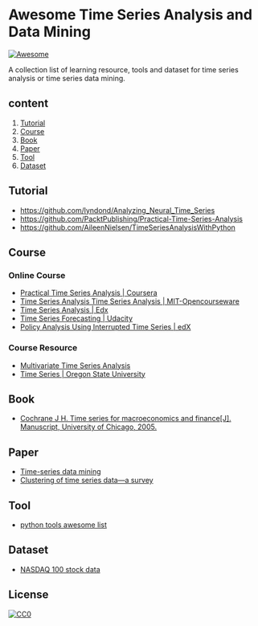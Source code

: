 # Awesome Time Series Analysis and Data Mining

[![Awesome](https://awesome.re/badge.svg)](https://awesome.re)

A collection list of learning resource, tools and dataset for time series analysis or time series data mining.

## content
1. [Tutorial](#tutorial)
2. [Course](#course)
3. [Book](#book)
4. [Paper](#paper)
5. [Tool](#tool)
6. [Dataset](#dataset)


## Tutorial
- https://github.com/lyndond/Analyzing_Neural_Time_Series
- https://github.com/PacktPublishing/Practical-Time-Series-Analysis
- https://github.com/AileenNielsen/TimeSeriesAnalysisWithPython


## Course

### Online Course
- [Practical Time Series Analysis | Coursera](https://www.coursera.org/learn/practical-time-series-analysis)
- [Time Series Analysis Time Series Analysis | MIT-Opencourseware](https://ocw.mit.edu/courses/economics/14-384-time-series-analysis-fall-2013/)
- [Time Series Analysis | Edx](https://www.edx.org/course/time-series-analysis-0)
- [Time Series Forecasting | Udacity](https://eu.udacity.com/course/time-series-forecasting--ud980)
- [Policy Analysis Using Interrupted Time Series | edX](https://www.edx.org/course/policy-analysis-using-interrupted-time-ubcx-itsx-2)

### Course Resource
- [Multivariate Time Series Analysis](http://faculty.chicagobooth.edu/ruey.tsay/teaching/mts/sp2017/)
- [Time Series | Oregon State University](http://stat565.cwick.co.nz/)
## Book
- [Cochrane J H. Time series for macroeconomics and finance[J]. Manuscript, University of Chicago, 2005.](http://econ.lse.ac.uk/staff/wdenhaan/teach/cochrane.pdf)


## Paper
- [Time-series data mining](https://dl.acm.org/citation.cfm?id=2379788)
- [Clustering of time series data—a survey](https://www.sciencedirect.com/science/article/pii/S0031320305001305)


## Tool
- [python tools awesome list](https://github.com/MaxBenChrist/awesome_time_series_in_python)


## Dataset
- [NASDAQ 100 stock data](http://cseweb.ucsd.edu/~yaq007/NASDAQ100_stock_data.html)


## License
[![CC0](http://mirrors.creativecommons.org/presskit/buttons/88x31/svg/cc-zero.svg)](https://creativecommons.org/publicdomain/zero/1.0/)
